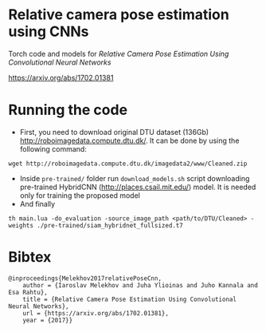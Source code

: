 # Relative camera pose estimation using CNNs
Torch code and models for _Relative Camera Pose Estimation Using Convolutional Neural Networks_

https://arxiv.org/abs/1702.01381

# Running the code
* First, you need to download original DTU dataset (136Gb) http://roboimagedata.compute.dtu.dk/. It can be done by using the following command:
```
wget http://roboimagedata.compute.dtu.dk/imagedata2/www/Cleaned.zip
```
* Inside `pre-trained/` folder run `download_models.sh` script downloading pre-trained HybridCNN (http://places.csail.mit.edu/) model. It is needed only for training the proposed model
* And finally
```
th main.lua -do_evaluation -source_image_path <path/to/DTU/Cleaned> -weights ./pre-trained/siam_hybridnet_fullsized.t7
```

# Bibtex
```
@inproceedings{Melekhov2017relativePoseCnn,
    author = {Iaroslav Melekhov and Juha Ylioinas and Juho Kannala and Esa Rahtu},
    title = {Relative Camera Pose Estimation Using Convolutional Neural Networks},
    url = {https://arxiv.org/abs/1702.01381},
    year = {2017}}
```
